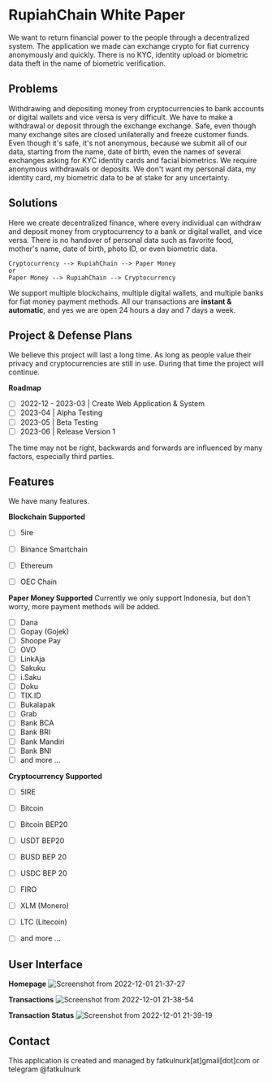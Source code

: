 # RupiahChain White Paper
We want to return financial power to the people through a decentralized system. The application we made can exchange crypto for fiat currency anonymously and quickly. There is no KYC, identity upload or biometric data theft in the name of biometric verification.

## Problems
Withdrawing and depositing money from cryptocurrencies to bank accounts or digital wallets and vice versa is very difficult. We have to make a withdrawal or deposit through the exchange exchange. Safe, even though many exchange sites are closed unilaterally and freeze customer funds. Even though it's safe, it's not anonymous, because we submit all of our data, starting from the name, date of birth, even the names of several exchanges asking for KYC identity cards and facial biometrics. We require anonymous withdrawals or deposits. We don't want my personal data, my identity card, my biometric data to be at stake for any uncertainty.

## Solutions
Here we create decentralized finance, where every individual can withdraw and deposit money from cryptocurrency to a bank or digital wallet, and vice versa. There is no handover of personal data such as favorite food, mother's name, date of birth, photo ID, or even biometric data.

```
Cryptocurrency --> RupiahChain --> Paper Money
or
Paper Money --> RupiahChain --> Cryptocurrency
```

We support multiple blockchains, multiple digital wallets, and multiple banks for fiat money payment methods. All our transactions are **instant & automatic**, and yes we are open 24 hours a day and 7 days a week.

## Project & Defense Plans
We believe this project will last a long time. As long as people value their privacy and cryptocurrencies are still in use. During that time the project will continue.

**Roadmap**
- [ ] 2022-12 - 2023-03 | Create Web Application & System
- [ ] 2023-04 | Alpha Testing
- [ ] 2023-05 | Beta Testing
- [ ] 2023-06 | Release Version 1

The time may not be right, backwards and forwards are influenced by many factors, especially third parties.

## Features
We have many features.

**Blockchain Supported**
- [ ] 5ire
- [ ] Binance Smartchain
- [ ] Ethereum
- [ ] OEC Chain


**Paper Money Supported**
Currently we only support Indonesia, but don't worry, more payment methods will be added.
- [ ] Dana 
- [ ] Gopay (Gojek)
- [ ] Shoope Pay
- [ ] OVO
- [ ] LinkAja
- [ ] Sakuku
- [ ] i.Saku
- [ ] Doku
- [ ] TIX.ID
- [ ] Bukalapak
- [ ] Grab
- [ ] Bank BCA
- [ ] Bank BRI
- [ ] Bank Mandiri
- [ ] Bank BNI
- [ ] and more ...

**Cryptocurrency Supported**
- [ ] 5IRE
- [ ] Bitcoin
- [ ] Bitcoin BEP20
- [ ] USDT BEP20
- [ ] BUSD BEP 20
- [ ] USDC BEP 20
- [ ] FIRO
- [ ] XLM (Monero)
- [ ] LTC (Litecoin)
- [ ] and more ...


## User Interface
**Homepage**
![Screenshot from 2022-12-01 21-37-27](https://user-images.githubusercontent.com/12779618/205080478-622f5bd5-8894-4b9b-b25c-c4742b2f2b2c.png)

**Transactions**
![Screenshot from 2022-12-01 21-38-54](https://user-images.githubusercontent.com/12779618/205080826-650bd4bc-a5f6-4367-aacc-1851034c0c36.png)

**Transaction Status**
![Screenshot from 2022-12-01 21-39-19](https://user-images.githubusercontent.com/12779618/205080940-36f16ca3-fdb2-418a-8dab-7b31524d503d.png)

## Contact
This application is created and managed by fatkulnurk[at]gmail[dot]com or telegram @fatkulnurk
